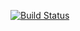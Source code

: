 
[![Build Status](https://travis-ci.com/vidit-bhatia/react-native-instamojo-payment.svg?branch=master)](https://travis-ci.com/vidit-bhatia/react-native-instamojo-payment)
